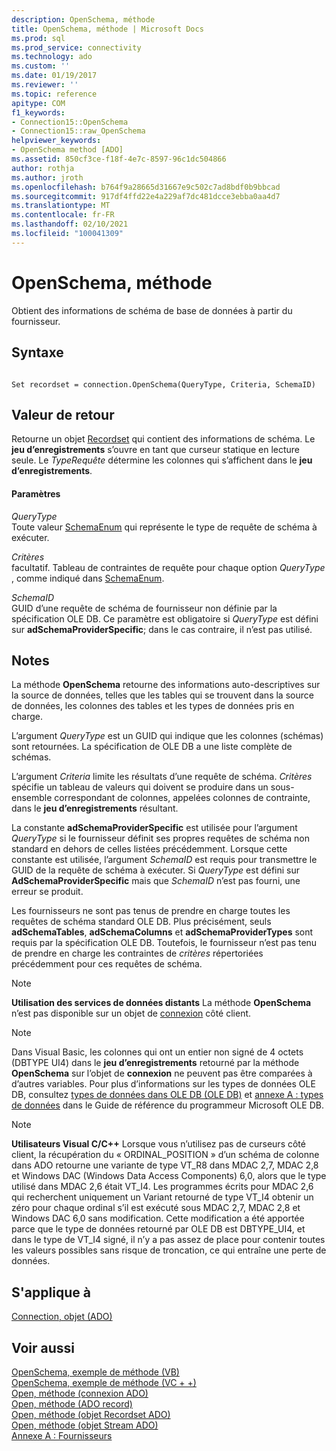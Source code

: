 ```yaml
---
description: OpenSchema, méthode
title: OpenSchema, méthode | Microsoft Docs
ms.prod: sql
ms.prod_service: connectivity
ms.technology: ado
ms.custom: ''
ms.date: 01/19/2017
ms.reviewer: ''
ms.topic: reference
apitype: COM
f1_keywords:
- Connection15::OpenSchema
- Connection15::raw_OpenSchema
helpviewer_keywords:
- OpenSchema method [ADO]
ms.assetid: 850cf3ce-f18f-4e7c-8597-96c1dc504866
author: rothja
ms.author: jroth
ms.openlocfilehash: b764f9a28665d31667e9c502c7ad8bdf0b9bbcad
ms.sourcegitcommit: 917df4ffd22e4a229af7dc481dcce3ebba0aa4d7
ms.translationtype: MT
ms.contentlocale: fr-FR
ms.lasthandoff: 02/10/2021
ms.locfileid: "100041309"
---
```

# <a name="openschema-method"></a>OpenSchema, méthode
Obtient des informations de schéma de base de données à partir du fournisseur.  
  
## <a name="syntax"></a>Syntaxe  
  
```  
  
Set recordset = connection.OpenSchema(QueryType, Criteria, SchemaID)  
```  
  
## <a name="return-value"></a>Valeur de retour  
 Retourne un objet [Recordset](./recordset-object-ado.md) qui contient des informations de schéma. Le **jeu d’enregistrements** s’ouvre en tant que curseur statique en lecture seule. Le *TypeRequête* détermine les colonnes qui s’affichent dans le **jeu d’enregistrements**.  
  
#### <a name="parameters"></a>Paramètres  
 *QueryType*  
 Toute valeur [SchemaEnum](./schemaenum.md) qui représente le type de requête de schéma à exécuter.  
  
 *Critères*  
 facultatif. Tableau de contraintes de requête pour chaque option *QueryType* , comme indiqué dans [SchemaEnum](./schemaenum.md).  
  
 *SchemaID*  
 GUID d’une requête de schéma de fournisseur non définie par la spécification OLE DB. Ce paramètre est obligatoire si *QueryType* est défini sur **adSchemaProviderSpecific**; dans le cas contraire, il n’est pas utilisé.  
  
## <a name="remarks"></a>Notes  
 La méthode **OpenSchema** retourne des informations auto-descriptives sur la source de données, telles que les tables qui se trouvent dans la source de données, les colonnes des tables et les types de données pris en charge.  
  
 L’argument *QueryType* est un GUID qui indique que les colonnes (schémas) sont retournées. La spécification de OLE DB a une liste complète de schémas.  
  
 L’argument *Criteria* limite les résultats d’une requête de schéma. *Critères* spécifie un tableau de valeurs qui doivent se produire dans un sous-ensemble correspondant de colonnes, appelées colonnes de contrainte, dans le **jeu d’enregistrements** résultant.  
  
 La constante **adSchemaProviderSpecific** est utilisée pour l’argument *QueryType* si le fournisseur définit ses propres requêtes de schéma non standard en dehors de celles listées précédemment. Lorsque cette constante est utilisée, l’argument *SchemaID* est requis pour transmettre le GUID de la requête de schéma à exécuter. Si *QueryType* est défini sur **AdSchemaProviderSpecific** mais que *SchemaID* n’est pas fourni, une erreur se produit.  
  
 Les fournisseurs ne sont pas tenus de prendre en charge toutes les requêtes de schéma standard OLE DB. Plus précisément, seuls **adSchemaTables**, **adSchemaColumns** et **adSchemaProviderTypes** sont requis par la spécification OLE DB. Toutefois, le fournisseur n’est pas tenu de prendre en charge les contraintes de *critères* répertoriées précédemment pour ces requêtes de schéma.  
  
> [!NOTE]
>  **Utilisation des services de données distants** La méthode **OpenSchema** n’est pas disponible sur un objet de [connexion](./connection-object-ado.md) côté client.  
  
> [!NOTE]
>  Dans Visual Basic, les colonnes qui ont un entier non signé de 4 octets (DBTYPE UI4) dans le **jeu d’enregistrements** retourné par la méthode **OpenSchema** sur l’objet de **connexion** ne peuvent pas être comparées à d’autres variables. Pour plus d’informations sur les types de données OLE DB, consultez [types de données dans OLE DB (OLE DB)](/previous-versions/windows/desktop/ms714931(v=vs.85)) et [annexe A : types de données](/previous-versions/windows/desktop/ms723969(v=vs.85)) dans le Guide de référence du programmeur Microsoft OLE DB.  
  
> [!NOTE]
>  **Utilisateurs Visual C/C++** Lorsque vous n’utilisez pas de curseurs côté client, la récupération du « ORDINAL_POSITION » d’un schéma de colonne dans ADO retourne une variante de type VT_R8 dans MDAC 2,7, MDAC 2,8 et Windows DAC (Windows Data Access Components) 6,0, alors que le type utilisé dans MDAC 2,6 était VT_I4. Les programmes écrits pour MDAC 2,6 qui recherchent uniquement un Variant retourné de type VT_I4 obtenir un zéro pour chaque ordinal s’il est exécuté sous MDAC 2,7, MDAC 2,8 et Windows DAC 6,0 sans modification. Cette modification a été apportée parce que le type de données retourné par OLE DB est DBTYPE_UI4, et dans le type de VT_I4 signé, il n’y a pas assez de place pour contenir toutes les valeurs possibles sans risque de troncation, ce qui entraîne une perte de données.  
  
## <a name="applies-to"></a>S'applique à  
 [Connection, objet (ADO)](./connection-object-ado.md)  
  
## <a name="see-also"></a>Voir aussi  
 [OpenSchema, exemple de méthode (VB)](./openschema-method-example-vb.md)   
 [OpenSchema, exemple de méthode (VC + +)](./openschema-method-example-vc.md)   
 [Open, méthode (connexion ADO)](./open-method-ado-connection.md)   
 [Open, méthode (ADO record)](./open-method-ado-record.md)   
 [Open, méthode (objet Recordset ADO)](./open-method-ado-recordset.md)   
 [Open, méthode (objet Stream ADO)](./open-method-ado-stream.md)   
 [Annexe A : Fournisseurs](../../guide/appendixes/appendix-a-providers.md)